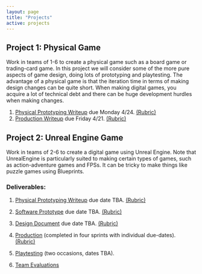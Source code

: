 ```yaml
---
layout: page
title: "Projects"
active: projects
---
```


## Project 1: Physical Game

Work in teams of 1-6 to create a physical game such as a board game or trading-card game.
In this project we will consider some of the more pure aspects of game design, doing lots of prototyping and playtesting.
The advantage of a physical game is that the iteration time in terms of making design changes can be quite short.
When making digital games, you acquire a lot of technical debt and there can be huge development hurdles when making changes.

1. [Physical Prototyping Writeup](1/1/) due Monday 4/24.
    [(Rubric)](https://docs.google.com/document/d/1eiFSCYGXVRFIgNMIANjYw9nIQquyIj9FS7R3xNQ80rk/edit?usp=sharing)
2. [Production Writeup](1/2/) due Friday 4/21.
    [(Rubric)](https://docs.google.com/document/d/1eiFSCYGXVRFIgNMIANjYw9nIQquyIj9FS7R3xNQ80rk/edit?usp=sharing)

## Project 2: Unreal Engine Game

Work in teams of 2-6 to create a digital game using Unreal Engine.
Note that UnrealEngine is particularly suited to making certain types of games, such as action-adventure games and FPSs.
It can be tricky to make things like puzzle games using Blueprints.

### Deliverables:

1. [Physical Prototyping Writeup](2/1/) due date TBA.
    [(Rubric)](https://docs.google.com/document/d/1eiFSCYGXVRFIgNMIANjYw9nIQquyIj9FS7R3xNQ80rk/edit?usp=sharing)

2. [Software Prototype](2/2/) due date TBA.
    [(Rubric)](https://docs.google.com/document/d/1itJBvR6t02GZJhDzY2U-ntmK4ivkP6VIEAJmBbzzEk8/edit?usp=sharing)

3. [Design Document](2/3/) due date TBA.
    [(Rubric)](https://docs.google.com/document/d/1Hkjcd4ArfcE06aCpJBz2N9cyycsbK9SFlsFJsKgQH2Q/edit?usp=sharing)

4. [Production](2/4/) (completed in four sprints with individual due-dates).
    [(Rubric)](https://docs.google.com/document/d/13nfU5f3_lZKRYp10-n3tR8MhPJlIISMw2C1JfINM6Oo/edit?usp=sharing)

5. [Playtesting](2/5/) (two occasions, dates TBA).

6. [Team Evaluations](TeamEvaluation)
